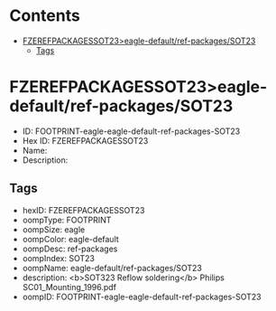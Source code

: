 



Contents
========

* [FZEREFPACKAGESSOT23>eagle-default/ref-packages/SOT23](#fzerefpackagessot23eagle-defaultref-packagessot23)
	* [Tags](#tags)

# FZEREFPACKAGESSOT23>eagle-default/ref-packages/SOT23

- ID: FOOTPRINT-eagle-eagle-default-ref-packages-SOT23
- Hex ID: FZEREFPACKAGESSOT23
- Name: 
- Description: 

## Tags

- hexID: FZEREFPACKAGESSOT23
- oompType: FOOTPRINT
- oompSize: eagle
- oompColor: eagle-default
- oompDesc: ref-packages
- oompIndex: SOT23
- oompName: eagle-default/ref-packages/SOT23
- description: &lt;b&gt;SOT323 Reflow soldering&lt;/b&gt; Philips SC01_Mounting_1996.pdf
- oompID: FOOTPRINT-eagle-eagle-default-ref-packages-SOT23
